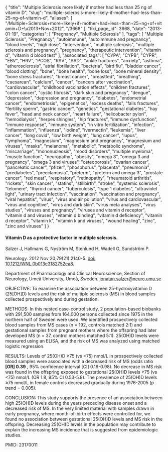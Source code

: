 {
    "title": "Multiple Sclerosis more likely if mother had less than 25 ng of vitamin D",
    "slug": "multiple-sclerosis-more-likely-if-mother-had-less-than-25-ng-of-vitamin-d",
    "aliases": [
        "/Multiple+Sclerosis+more+likely+if+mother+had+less+than+25+ng+of+vitamin+D+\u2013+Nov+2012",
        "/3668"
    ],
    "tiki_page_id": 3668,
    "date": "2013-01-19",
    "categories": [
        "Pregnancy",
        "Multiple Sclerosis"
    ],
    "tags": [
        "Multiple Sclerosis",
        "Pregnancy",
        "autoimmune",
        "autoimmune and pregnancy",
        "blood levels",
        "high dose",
        "intervention",
        "multiple sclerosis",
        "multiple sclerosis and pregnancy",
        "pregnancy",
        "therapeutic intervention",
        "vitamin d",
        "vitamin d blood test"
    ],
    "associated_tags": [
        "CYPA",
        "CYPB",
        "CYPR",
        "EBV",
        "HRV",
        "PCOS",
        "RSV",
        "SAD",
        "ankle fractures",
        "anxiety",
        "asthma",
        "atherosclerosis",
        "atrial fibrillation",
        "bacteria",
        "bird flu",
        "bladder cancer",
        "blood clotting",
        "bone",
        "bone health",
        "bone loss",
        "bone mineral density",
        "bone stress fractures",
        "breast cancer",
        "breastfed",
        "breathing",
        "caesarean",
        "calcium",
        "cancer",
        "cancers after vaccination",
        "cardiovascular",
        "childhood vaccination effects",
        "children fractures",
        "colon cancer",
        "cystic fibrosis",
        "dark skin and pregnancy",
        "dengue",
        "depression",
        "depression and pregnancy",
        "diabetes",
        "endometrial cancer",
        "endometriosis",
        "epigenetics",
        "excess deaths",
        "falls fractures",
        "fertility sperm",
        "gastric cancer",
        "genetics",
        "gestational diabetes",
        "hay fever",
        "head and neck cancer",
        "heart failure",
        "helicobacter pylori",
        "hemodialysis",
        "herpes shingles",
        "hip fractures",
        "immune dysfunction",
        "immune response",
        "immune system",
        "in vitro fertilization",
        "infection",
        "inflammation",
        "influenza",
        "iodine",
        "ivermectin",
        "leukemia",
        "liver cancer",
        "long covid",
        "low birth weight",
        "lung cancer",
        "lupus",
        "lymphoma",
        "magnesium",
        "magnesium and pregnancy",
        "magnesium and viruses",
        "masks",
        "melanoma",
        "metabolic",
        "metabolic syndrome",
        "miscarriage",
        "mononucleosis",
        "mood disorders",
        "multiple myeloma",
        "muscle function",
        "neuropathy",
        "obesity",
        "omega 3",
        "omega 3 and pregnancy",
        "omega 3 and viruses",
        "osteoporosis",
        "ovarian cancer",
        "pancreatic cancer",
        "pfizer",
        "phosphorus",
        "placenta",
        "pneumonia",
        "prediabetes",
        "preeclampsia",
        "preterm",
        "preterm and omega 3",
        "prostate cancer",
        "red meat",
        "respiratory",
        "retinopathy",
        "rheumatoid arthritis",
        "rickets",
        "skin cancer",
        "statins",
        "stillbirth",
        "stroke",
        "systemic sclerosis",
        "telomere",
        "thyroid cancer",
        "tuberculosis",
        "type 1 diabetes",
        "ultraviolet light",
        "urinary tract infection",
        "vaccination",
        "vaccination and pregnancy",
        "viral hepatitis",
        "virus",
        "virus and air pollution",
        "virus and cardiovascular",
        "virus and cognitive",
        "virus and dark skin",
        "virus meta analyses",
        "virus studies",
        "viruses and pregnancy",
        "viruses and vitamin d receptor",
        "vitamin d and viruses",
        "vitamin d binding",
        "vitamin d deficiency",
        "vitamin d receptor",
        "vitamin k",
        "vitamin k and viruses",
        "wound healing",
        "zinc",
        "zinc and viruses"
    ]
}


#### Vitamin D as a protective factor in multiple sclerosis.

Salzer J, Hallmans G, Nyström M, Stenlund H, Wadell G, Sundström P.

Neurology. 2012 Nov 20;79(21):2140-5. [doi: 10.1212/WNL.0b013e3182752ea8.](https://doi.org/10.1212/WNL.0b013e3182752ea8.)

Department of Pharmacology and Clinical Neuroscience, Section of Neurology, Umeå University, Umeå, Sweden. jonatan.salzer@neuro.umu.se

OBJECTIVE: To examine the association between 25-hydroxyvitamin D (25<span>[OH]</span>D) levels and the risk of multiple sclerosis (MS) in blood samples collected prospectively and during gestation.

METHODS: In this nested case-control study, 2 population-based biobanks with 291,500 samples from 164,000 persons collected since 1975 in the northern half of Sweden were used. We identified prospectively collected blood samples from MS cases (n = 192, controls matched 2:1) and gestational samples from pregnant mothers where the offspring had later developed MS (n = 37, control mothers matched 5:1). 25(OH)D levels were measured using an ELISA, and the risk of MS was analyzed using matched logistic regression.

RESULTS: Levels of 25(OH)D ≥75 (vs <75) nmol/L in prospectively collected blood samples were associated with a decreased risk of MS (odds ratio  **<span>[OR]</span> 0.39** , 95% confidence interval <span>[CI]</span> 0.16-0.98). No decrease in MS risk was found in the offspring exposed to gestational 25(OH)D levels ≥75 (vs <75) nmol/L (OR 1.8, 95% CI 0.53-5.8). The prevalence of 25(OH)D levels ≥75 nmol/L in female controls decreased gradually during 1976-2005 (p trend = 0.005).

CONCLUSION: This study supports the presence of an association between high 25(OH)D levels during the years preceding disease onset and a decreased risk of MS. In the very limited material with samples drawn in early pregnancy, where month-of-birth effects were controlled for, we found no association between gestational 25(OH)D levels and MS risk in the offspring. Decreasing 25(OH)D levels in the population may contribute to explain the increasing MS incidence that is suggested from epidemiologic studies. 

PMID:     23170011